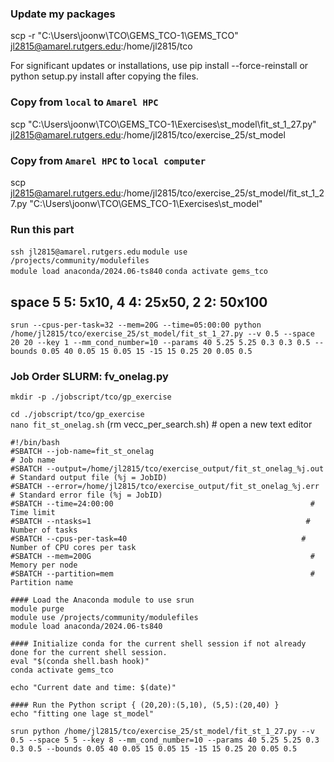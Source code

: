 ### Update my packages
scp -r "C:\Users\joonw\TCO\GEMS_TCO-1\GEMS_TCO" jl2815@amarel.rutgers.edu:/home/jl2815/tco

For significant updates or installations, use pip install --force-reinstall or python setup.py install after copying the files.

### Copy from ```local``` to ```Amarel HPC```

scp "C:\Users\joonw\TCO\GEMS_TCO-1\Exercises\st_model\fit_st_1_27.py" jl2815@amarel.rutgers.edu:/home/jl2815/tco/exercise_25/st_model

### Copy from ```Amarel HPC``` to ```local computer```
scp jl2815@amarel.rutgers.edu:/home/jl2815/tco/exercise_25/st_model/fit_st_1_27.py "C:\Users\joonw\TCO\GEMS_TCO-1\Exercises\st_model\"


### Run this part
```ssh jl2815@amarel.rutgers.edu```
```module use /projects/community/modulefiles```           
```module load anaconda/2024.06-ts840``` 
```conda activate gems_tco```

## space 5 5: 5x10, 4 4: 25x50, 2 2: 50x100



``` srun --cpus-per-task=32 --mem=20G --time=05:00:00 python /home/jl2815/tco/exercise_25/st_model/fit_st_1_27.py --v 0.5 --space 20 20 --key 1 --mm_cond_number=10 --params 40 5.25 5.25 0.3 0.3 0.5 --bounds 0.05 40 0.05 15 0.05 15 -15 15 0.25 20 0.05 0.5  ```



### Job Order SLURM: fv_onelag.py    
```mkdir -p ./jobscript/tco/gp_exercise```      

```cd ./jobscript/tco/gp_exercise```                          
```nano fit_st_onelag.sh```         (rm vecc_per_search.sh)        # open a new text editor     

``` 
#!/bin/bash
#SBATCH --job-name=fit_st_onelag                                      # Job name
#SBATCH --output=/home/jl2815/tco/exercise_output/fit_st_onelag_%j.out    # Standard output file (%j = JobID)
#SBATCH --error=/home/jl2815/tco/exercise_output/fit_st_onelag_%j.err     # Standard error file (%j = JobID)
#SBATCH --time=24:00:00                                            # Time limit
#SBATCH --ntasks=1                                                # Number of tasks
#SBATCH --cpus-per-task=40                                       # Number of CPU cores per task
#SBATCH --mem=200G                                                 # Memory per node
#SBATCH --partition=mem                                            # Partition name

#### Load the Anaconda module to use srun 
module purge                                              
module use /projects/community/modulefiles                 
module load anaconda/2024.06-ts840 

#### Initialize conda for the current shell session if not already done for the current shell session.
eval "$(conda shell.bash hook)"
conda activate gems_tco

echo "Current date and time: $(date)"

#### Run the Python script { (20,20):(5,10), (5,5):(20,40) }
echo "fitting one lage st_model"

srun python /home/jl2815/tco/exercise_25/st_model/fit_st_1_27.py --v 0.5 --space 5 5 --key 8 --mm_cond_number=10 --params 40 5.25 5.25 0.3 0.3 0.5 --bounds 0.05 40 0.05 15 0.05 15 -15 15 0.25 20 0.05 0.5


```